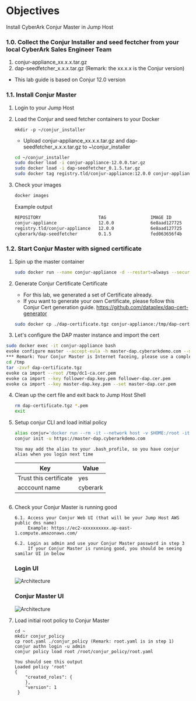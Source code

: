 # Objectives
Install CyberArk Conjur Master in Jump Host

### 1.0. Collect the Conjur Installer and seed fectcher from your local CyberArk Sales Engineer Team
1. conjur-appliance_xx.x.x.tar.gz
2. dap-seedfetcher_x.x.x.tar.gz (Remark: the xx.x.x is the Conjur version)
- This lab guide is based on Conjur 12.0 version
   
### 1.1. Install Conjur Master

1. Login to your Jump Host
2. Load the Conjur and seed fetcher containers to your Docker
   ```
   mkdir -p ~/conjur_installer
   ```
   - Upload conjur-appliance_xx.x.x.tar.gz and dap-seedfetcher_x.x.x.tar.gz to ~\conjur_installer
   ```bash
   cd ~/conjur_installer
   sudo docker load -i conjur-appliance-12.0.0.tar.gz
   sudo docker load -i dap-seedfetcher_0.1.5.tar.gz
   sudo docker tag registry.tld/conjur-appliance:12.0.0 conjur-appliance:12.0.0
   ```
3. Check your images
   ```bash
   docker images
   ```
   
   Example output
   ```bash
   REPOSITORY                      TAG                 IMAGE ID            CREATED             SIZE
   conjur-appliance                12.0.0              6e8aad127725        2 months ago        1.19GB
   registry.tld/conjur-appliance   12.0.0              6e8aad127725        2 months ago        1.19GB
   cyberark/dap-seedfetcher        0.1.5               fed063656f4b        8 months ago        30MB
   ```

### 1.2. Start Conjur Master with signed certificate

1. Spin up the master container
   ```bash
   sudo docker run --name conjur-appliance -d --restart=always --security-opt seccomp:unconfined -p "443:443" -p "636:636" -p "5432:5432" -p "1999:1999" registry.tld/conjur-appliance:12.0.0
   ```

2. Generate Conjur Certificate Certificate
   
   - For this lab, we generated a set of Certificate already.
   - If you want to generate your own Certificate, please follow this Conjur Cert generation guide. https://github.com/dataplex/dap-cert-generator
      
   ```bash
   sudo docker cp ./dap-certificate.tgz conjur-appliance:/tmp/dap-certificate.tgz
   ```

3.	Let's configure the DAP master instance and import the cert
   ```bash
   sudo docker exec -it conjur-appliance bash
   evoke configure master --accept-eula -h master-dap.cyberarkdemo.com --master-altnames "master-dap.cyberarkdemo.com" -p <your design password> cyberark
   *** Remark: Your Conjur Master is Internet faceing, please use a complex enough password for the Conjur Master <your design password>
   cd /tmp
   tar -zxvf dap-certificate.tgz
   evoke ca import --root /tmp/dc1-ca.cer.pem
   evoke ca import --key follower-dap.key.pem follower-dap.cer.pem
   evoke ca import --key master-dap.key.pem --set master-dap.cer.pem
   ```

4. Clean up the cert file and exit back to Jump Host Shell
   ```bash
   rm dap-certificate.tgz *.pem
   exit
   ```

5. Setup conjur CLI and load initial policy

   ```bash
   alias conjur='docker run --rm -it --network host -v $HOME:/root -it cyberark/conjur-cli:5'
   conjur init -u https://master-dap.cyberarkdemo.com
   ```
   ```
   You may add the alias to your .bash_profile, so you have conjur alias when you login next time
   ```
   
   Key|Value
   ---|-----
   Trust this certificate|yes
   acccount name|cyberark
   ```
   
6. Check your Conjur Master is running good
   ```
   6.1. Access your Conjur Web UI (that will be your Jump Host AWS public dns name)
        Example: https://ec2-xxxxxxxxxx.ap-east-1.compute.amazonaws.com/
        
   6.2. Login as admin and use your Conjur Master password in step 3
        If your Conjur Master is running good, you should be seeing samilar UI in below
   ```
   
   ### Login UI
   ![Architecture](https://github.com/ivanckleecity/CyberArk-DAP-EKS-Lap-2021/blob/main/images/04-ConjurLoginUI.JPG)
   
   ### Conjur Master UI
   ![Architecture](https://github.com/ivanckleecity/CyberArk-DAP-EKS-Lap-2021/blob/main/images/04-ConjurLandingPage.JPG)

7. Load initial root policy to Conjur Master

   ```
   cd ~
   mkdir conjur_policy
   cp root.yaml ./conjur_policy (Remark: root.yaml is in step 1)
   conjur authn login -u admin
   conjur policy load root /root/conjur_policy/root.yaml
   ```
   ```
   You should see this output
   Loaded policy 'root'
   {
       "created_roles": {
       },
       "version": 1
    }
    ```
